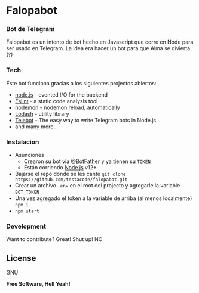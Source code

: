# Falopabot
### Bot de Telegram

Falopabot es un intento de bot hecho en Javascript que corre en Node para ser usado en Telegram.
La idea era hacer un bot para que Alma se divierta (?)

### Tech

Éste bot funciona gracias a los siguientes projectos abiertos:

* [node.js] - evented I/O for the backend
* [Eslint] - a static code analysis tool
* [nodemon] - nodemon reload, automatically
* [Lodash] - utility library
* [Telebot] - The easy way to write Telegram bots in Node.js
* and many more...

### Instalacion

* Asunciones
    * Crearon su bot via [@BotFather](https://telegram.me/BotFather) y ya tienen su `TOKEN`
    * Están corriendo [Node.js](https://nodejs.org/) v12+
* Bajarse el repo donde se les cante `git clone https://github.com/testacode/falopabot.git`
* Crear un archivo `.env` en el root del projecto y agregarle la variable `BOT_TOKEN`
* Una vez agregado el token a la variable de arriba (al menos localmente) `npm i`
* `npm start`

### Development

Want to contribute? Great! Shut up! NO

License
----

GNU


**Free Software, Hell Yeah!**

[//]: # (These are reference links used in the body of this note and get stripped out when the markdown processor does its job. There is no need to format nicely because it shouldn't be seen. Thanks SO - http://stackoverflow.com/questions/4823468/store-comments-in-markdown-syntax)

   [node.js]: <http://nodejs.org>
   [Telebot]: <https://github.com/mullwar/telebot>
   [Lodash]: <https://lodash.com/>
   [Eslint]: <https://eslint.org/>
   [nodemon]: <https://nodemon.io/>
